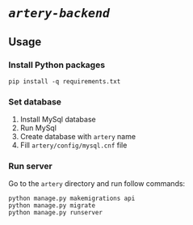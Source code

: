 # ***`artery-backend`***

## Usage

### Install Python packages

```
pip install -q requirements.txt
```

### Set database

1. Install MySql database
2. Run MySql
3. Create database with `artery` name
4. Fill `artery/config/mysql.cnf` file

### Run server

Go to the `artery` directory and run follow commands:

```
python manage.py makemigrations api
python manage.py migrate
python manage.py runserver
```
